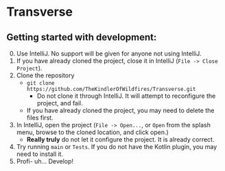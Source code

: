 # Transverse

## Getting started with development:
0. Use IntelliJ. No support will be given for anyone not using IntelliJ.
1. If you have already cloned the project, close it in IntelliJ (`File -> Close Project`). 
2. Clone the repository
    - `git clone https://github.com/TheKindlerOfWildfires/Transverse.git`
        - Do not clone it through IntelliJ. It will attempt to reconfigure the project, and fail.
    - If you have already cloned the project, you may need to delete the files first.
3. In IntelliJ, open the project (`File -> Open...`, or `Open` from the splash menu, browse to the cloned location, and click open.)
    - **Really truly** do not let it configure the project. It is already correct.
4. Try running `main` or `Tests`. If you do not have the Kotlin plugin, you may need to install it.
5. Profi- uh... Develop!
